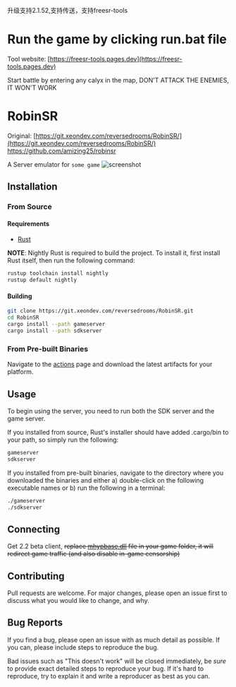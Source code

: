 升级支持2.1.52,支持传送，支持freesr-tools

# Run the game by clicking run.bat file

Tool website: [https://freesr-tools.pages.dev](https://freesr-tools.pages.dev)

Start battle by entering any calyx in the map, DON'T ATTACK THE ENEMIES, IT WON'T WORK

# RobinSR
Original: [https://git.xeondev.com/reversedrooms/RobinSR/](https://git.xeondev.com/reversedrooms/RobinSR/) https://github.com/amizing25/robinsr

A Server emulator for `some game`
![screenshot](https://git.xeondev.com/reversedrooms/RobinSR/raw/branch/master/screenshot.png)

## Installation

### From Source

#### Requirements

- [Rust](https://www.rust-lang.org/tools/install)

**NOTE**: Nightly Rust is required to build the project. To install it, first install
Rust itself, then run the following command:

```sh
rustup toolchain install nightly
rustup default nightly
```

#### Building

```sh
git clone https://git.xeondev.com/reversedrooms/RobinSR.git
cd RobinSR
cargo install --path gameserver
cargo install --path sdkserver
```

### From Pre-built Binaries

Navigate to the [actions](https://github.com/Chenyu550/robin-sr/actions) page and download the latest artifacts for your platform.

## Usage

To begin using the server, you need to run both the SDK server and the game server.

If you installed from source, Rust's installer should have added .cargo/bin to your
path, so simply run the following:

```sh
gameserver
sdkserver
```

If you installed from pre-built binaries, navigate to the directory where you downloaded
the binaries and either a) double-click on the following executable names or b)
run the following in a terminal:

```sh
./gameserver
./sdkserver
```

## Connecting
Get 2.2 beta client,
~~replace [mhypbase.dll](https://git.xeondev.com/reversedrooms/RobinSR/raw/branch/master/mhypbase.dll) file in your game folder, it will redirect game traffic (and also disable in-game censorship)~~

## Contributing

Pull requests are welcome. For major changes, please open an issue first to discuss
what you would like to change, and why.

## Bug Reports

If you find a bug, please open an issue with as much detail as possible. If you
can, please include steps to reproduce the bug.

Bad issues such as "This doesn't work" will be closed immediately, be _sure_ to
provide exact detailed steps to reproduce your bug. If it's hard to reproduce, try
to explain it and write a reproducer as best as you can.
